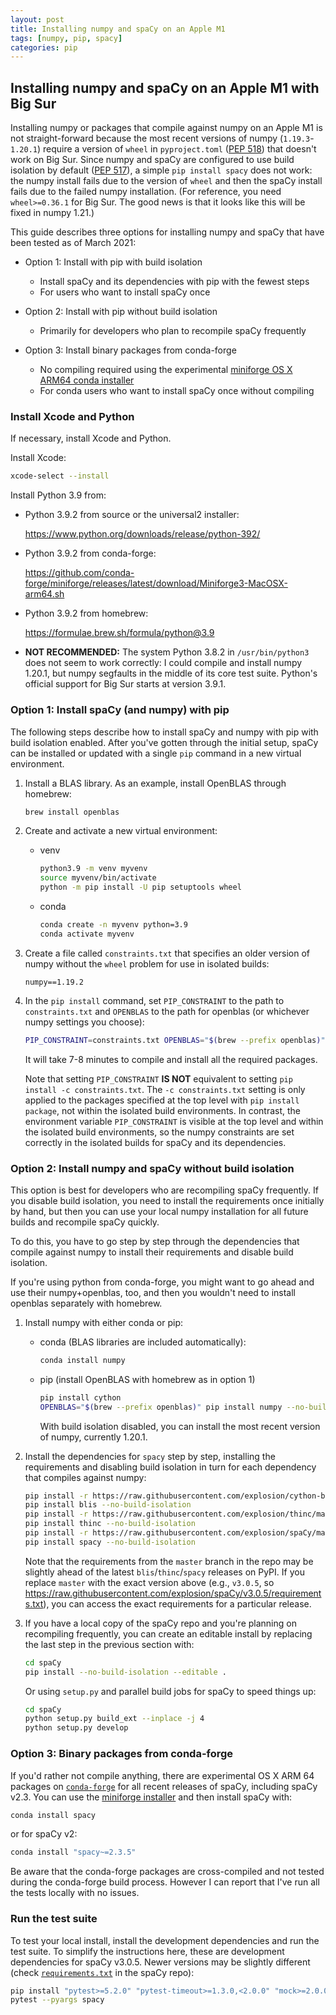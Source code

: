 ```yaml
---
layout: post
title: Installing numpy and spaCy on an Apple M1
tags: [numpy, pip, spacy]
categories: pip
---
```


## Installing numpy and spaCy on an Apple M1 with Big Sur

Installing numpy or packages that compile against numpy on an Apple M1 is not
straight-forward because the most recent versions of numpy (`1.19.3`-`1.20.1`)
require a version of `wheel` in `pyproject.toml` ([PEP
518](https://www.python.org/dev/peps/pep-0518/)) that doesn't work on Big Sur.
Since numpy and spaCy are configured to use build isolation by default ([PEP
517](https://www.python.org/dev/peps/pep-0517/)), a simple `pip install spacy`
does not work: the numpy install fails due to the version of `wheel` and then
the spaCy install fails due to the failed numpy installation. (For reference,
you need `wheel>=0.36.1` for Big Sur. The good news is that it looks like this
will be fixed in numpy 1.21.)

This guide describes three options for installing numpy and spaCy that have
been tested as of March 2021:

- Option 1: Install with pip with build isolation

  - Install spaCy and its dependencies with pip with the fewest steps
  - For users who want to install spaCy once

- Option 2: Install with pip without build isolation

  - Primarily for developers who plan to recompile spaCy frequently

- Option 3: Install binary packages from conda-forge

  - No compiling required using the experimental [miniforge OS X ARM64 conda installer](https://github.com/conda-forge/miniforge)
  - For conda users who want to install spaCy once without compiling

### Install Xcode and Python

If necessary, install Xcode and Python.

Install Xcode:

```bash
xcode-select --install
```

Install Python 3.9 from:

- Python 3.9.2 from source or the universal2 installer:

  https://www.python.org/downloads/release/python-392/

- Python 3.9.2 from conda-forge:

  https://github.com/conda-forge/miniforge/releases/latest/download/Miniforge3-MacOSX-arm64.sh

- Python 3.9.2 from homebrew:

  https://formulae.brew.sh/formula/python@3.9

- **NOT RECOMMENDED:** The system Python 3.8.2 in `/usr/bin/python3` does not
  seem to work correctly: I could compile and install numpy 1.20.1, but numpy
  segfaults in the middle of its core test suite. Python's official support for
  Big Sur starts at version 3.9.1.

### Option 1: Install spaCy (and numpy) with pip

The following steps describe how to install spaCy and numpy with pip with build
isolation enabled. After you've gotten through the initial setup, spaCy can be
installed or updated with a single `pip` command in a new virtual environment.

1. Install a BLAS library. As an example, install OpenBLAS through homebrew:

   ```bash
   brew install openblas
   ```

1. Create and activate a new virtual environment:

   - venv

     ```bash
     python3.9 -m venv myvenv
     source myvenv/bin/activate
     python -m pip install -U pip setuptools wheel
     ```

   - conda

     ```bash
     conda create -n myvenv python=3.9
     conda activate myvenv
     ```

1. Create a file called `constraints.txt` that specifies an older version of
   numpy without the `wheel` problem for use in isolated builds:

   ```text
   numpy==1.19.2
   ```

1. In the `pip install` command, set `PIP_CONSTRAINT` to the path to
   `constraints.txt` and `OPENBLAS` to the path for openblas (or whichever
   numpy settings you choose):

   ```bash
   PIP_CONSTRAINT=constraints.txt OPENBLAS="$(brew --prefix openblas)" pip install spacy
   ```

   It will take 7-8 minutes to compile and install all the required packages.

   Note that setting `PIP_CONSTRAINT` **IS NOT** equivalent to setting `pip
install -c constraints.txt`. The `-c constraints.txt` setting is only applied
to the packages specified at the top level with `pip install package`, not
within the isolated build environments. In contrast, the environment variable
`PIP_CONSTRAINT` is visible at the top level and within the isolated build
environments, so the numpy constraints are set correctly in the isolated
builds for spaCy and its dependencies.

### Option 2: Install numpy and spaCy without build isolation

This option is best for developers who are recompiling spaCy frequently. If you
disable build isolation, you need to install the requirements once initially by
hand, but then you can use your local numpy installation for all future builds
and recompile spaCy quickly.

To do this, you have to go step by step through the dependencies that compile
against numpy to install their requirements and disable build isolation.

If you're using python from conda-forge, you might want to go ahead and use
their numpy+openblas, too, and then you wouldn't need to install openblas
separately with homebrew.

1.  Install numpy with either conda or pip:

    - conda (BLAS libraries are included automatically):

      ```bash
      conda install numpy
      ```

    - pip (install OpenBLAS with homebrew as in option 1)

       ```bash
       pip install cython
       OPENBLAS="$(brew --prefix openblas)" pip install numpy --no-build-isolation
       ```

      With build isolation disabled, you can install the most recent version of
numpy, currently 1.20.1.

1.  Install the dependencies for `spacy` step by step, installing the
    requirements and disabling build isolation in turn for each dependency that
    compiles against numpy:

    ```bash
    pip install -r https://raw.githubusercontent.com/explosion/cython-blis/master/requirements.txt
    pip install blis --no-build-isolation
    pip install -r https://raw.githubusercontent.com/explosion/thinc/master/requirements.txt
    pip install thinc --no-build-isolation
    pip install -r https://raw.githubusercontent.com/explosion/spaCy/master/requirements.txt
    pip install spacy --no-build-isolation
    ```

    Note that the requirements from the `master` branch in the repo may be
    slightly ahead of the latest `blis`/`thinc`/`spacy` releases on PyPI. If you
    replace `master` with the exact version above (e.g., `v3.0.5`, so
    https://raw.githubusercontent.com/explosion/spaCy/v3.0.5/requirements.txt),
    you can access the exact requirements for a particular release.

1.  If you have a local copy of the spaCy repo and you're planning on
    recompiling frequently, you can create an editable install by replacing the
    last step in the previous section with:

    ```bash
    cd spaCy
    pip install --no-build-isolation --editable .
    ```

    Or using `setup.py` and parallel build jobs for spaCy to speed things up:

    ```bash
    cd spaCy
    python setup.py build_ext --inplace -j 4
    python setup.py develop
    ```

### Option 3: Binary packages from conda-forge

If you'd rather not compile anything, there are experimental OS X ARM 64
packages on [`conda-forge`](https://anaconda.org/conda-forge/spacy/) for all
recent releases of spaCy, including spaCy v2.3. You can use the [miniforge
installer](https://github.com/conda-forge/miniforge/releases/latest/download/Miniforge3-MacOSX-arm64.sh)
and then install spaCy with:

```bash
conda install spacy
```

or for spaCy v2:

```bash
conda install "spacy~=2.3.5"
```

Be aware that the conda-forge packages are cross-compiled and not tested during
the conda-forge build process. However I can report that I've run all the tests
locally with no issues.

### Run the test suite

To test your local install, install the development dependencies and run the
test suite. To simplify the instructions here, these are development
dependencies for spaCy v3.0.5. Newer versions may be slightly different (check
[`requirements.txt`](https://github.com/explosion/spaCy/blob/master/requirements.txt)
in the spaCy repo):

```bash
pip install "pytest>=5.2.0" "pytest-timeout>=1.3.0,<2.0.0" "mock>=2.0.0,<3.0.0" "flake8>=3.5.0,<3.6.0" hypothesis
pytest --pyargs spacy
```
